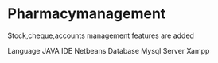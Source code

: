 # Pharmacymanagement
Stock,cheque,accounts management features are added

Language JAVA
IDE      Netbeans
Database Mysql
Server   Xampp
